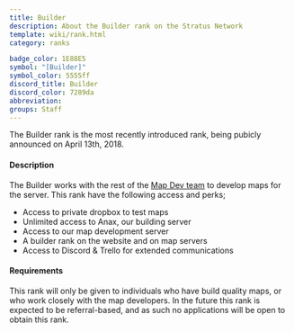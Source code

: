 ```yaml
---
title: Builder
description: About the Builder rank on the Stratus Network
template: wiki/rank.html
category: ranks

badge_color: 1E88E5
symbol: "[Builder]"
symbol_color: 5555ff
discord_title: Builder
discord_color: 7289da
abbreviation: 
groups: Staff
---
```


The Builder rank is the most recently introduced rank, being pubicly announced on April 13th, 2018.

#### Description

The Builder works with the rest of the [Map Dev team](https://mcresourcepile.github.io/addon-project/wiki/ranks/map_developer) to develop maps for the server. This rank have the following access and perks;
- Access to private dropbox to test maps
- Unlimited access to Anax, our building server
- Access to our map development server
- A builder rank on the website and on map servers
- Access to Discord & Trello for extended communications

#### Requirements

This rank will only be given to individuals who have build quality maps, or who work closely with the map developers. In the future this rank is expected to be referral-based, and as such no applications will be open to obtain this rank.
